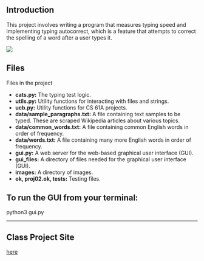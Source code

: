 

Introduction
-------------

This project involves writing a program that measures typing speed and implementing typing autocorrect, which is a feature that attempts to correct the spelling of a word after a user types it.

![](https://media.giphy.com/media/PP2GtzyBOLhiynNMCl/giphy.gif)

Files
-----
Files in the project

- **cats.py:** The typing test logic.
- **utils.py:** Utility functions for interacting with files and strings.
- **ucb.py:** Utility functions for CS 61A projects.
- **data/sample_paragraphs.txt:** A file containing text samples to be typed. These are scraped Wikipedia articles about various topics.
- **data/common_words.txt:** A file containing common English words in order of frequency.
- **data/words.txt:** A file containing many more English words in order of frequency.
- **gui.py:** A web server for the web-based graphical user interface (GUI).
- **gui_files:** A directory of files needed for the graphical user interface (GUI).
- **images:** A directory of images.
- **ok, proj02.ok, tests:** Testing files.

To run the GUI from your terminal:
-------------

python3 gui.py

------------------------------------------------------------

Class Project Site
-------------

[here](https://inst.eecs.berkeley.edu/~cs61a/sp20/proj/cats/)
